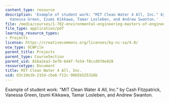 ```yaml
---
content_type: resource
description: 'Example of student work: "MIT Clean Water 4 All, Inc." by Cash Fitzpatrick,
  Vanessa Green, Izumi Kikkawa, Tamar Losleben, and Andrew Swanton.'
file: /media/courses/1-782-environmental-engineering-masters-of-engineering-project-fall-2007-spring-2008/03c19e1b215dcba6f12c98b5b525316b_fall_ghana.pdf
file_type: application/pdf
learning_resource_types:
- Projects
license: https://creativecommons.org/licenses/by-nc-sa/4.0/
ocw_type: OCWFile
parent_title: Projects
parent_type: CourseSection
parent_uid: 816a2ea3-3ef0-6d4f-fe54-f8ccd970e928
resourcetype: Document
title: MIT Clean Water 4 All, Inc.
uid: 03c19e1b-215d-cba6-f12c-98b5b525316b
---
```

Example of student work: "MIT Clean Water 4 All, Inc." by Cash Fitzpatrick, Vanessa Green, Izumi Kikkawa, Tamar Losleben, and Andrew Swanton.